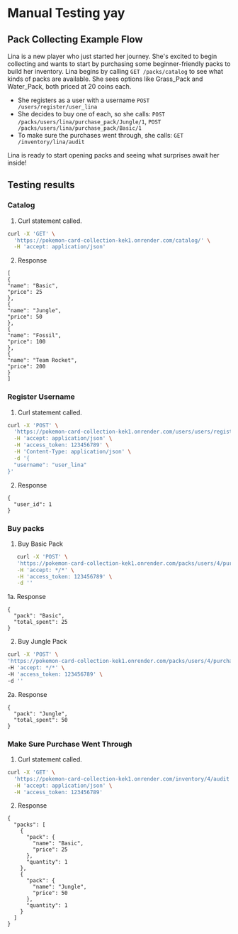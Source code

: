 # Manual Testing yay

## Pack Collecting Example Flow

Lina is a new player who just started her journey. She's excited to begin collecting and wants to start by purchasing some beginner-friendly packs to build her inventory.
Lina begins by calling `GET /packs/catalog` to see what kinds of packs are available. She sees options like Grass_Pack and Water_Pack, both priced at 20 coins each.

- She registers as a user with a username `POST /users/register/user_lina`
- She decides to buy one of each, so she calls: `POST /packs/users/lina/purchase_pack/Jungle/1`, `POST /packs/users/lina/purchase_pack/Basic/1`
- To make sure the purchases went through, she calls: `GET /inventory/lina/audit`

Lina is ready to start opening packs and seeing what surprises await her inside!

## Testing results

### Catalog

1. Curl statement called.

```bash
curl -X 'GET' \
  'https://pokemon-card-collection-kek1.onrender.com/catalog/' \
  -H 'accept: application/json'
```

2. Response

```
[
{
"name": "Basic",
"price": 25
},
{
"name": "Jungle",
"price": 50
},
{
"name": "Fossil",
"price": 100
},
{
"name": "Team Rocket",
"price": 200
}
]
```

### Register Username

1. Curl statement called.

```bash
curl -X 'POST' \
  'https://pokemon-card-collection-kek1.onrender.com/users/users/register/{username}' \
  -H 'accept: application/json' \
  -H 'access_token: 123456789' \
  -H 'Content-Type: application/json' \
  -d '{
  "username": "user_lina"
}'
```

2. Response

```
{
  "user_id": 1
}
```

### Buy packs

1. Buy Basic Pack
```bash
   curl -X 'POST' \
   'https://pokemon-card-collection-kek1.onrender.com/packs/users/4/purchase_packs/Basic/1' \
   -H 'accept: */*' \
   -H 'access_token: 123456789' \
   -d ''
```
1a. Response

```
{
  "pack": "Basic",
  "total_spent": 25
}
```
2. Buy Jungle Pack
  ```bash
  curl -X 'POST' \
'https://pokemon-card-collection-kek1.onrender.com/packs/users/4/purchase_packs/Jungle/1' \
-H 'accept: */*' \
-H 'access_token: 123456789' \
-d ''
````

2a. Response

```
{
  "pack": "Jungle",
  "total_spent": 50
}
```

### Make Sure Purchase Went Through

1. Curl statement called.

```bash
curl -X 'GET' \
  'https://pokemon-card-collection-kek1.onrender.com/inventory/4/audit' \
  -H 'accept: application/json' \
  -H 'access_token: 123456789'
```

2. Response

```
{
  "packs": [
    {
      "pack": {
        "name": "Basic",
        "price": 25
      },
      "quantity": 1
    },
    {
      "pack": {
        "name": "Jungle",
        "price": 50
      },
      "quantity": 1
    }
  ]
}
```
